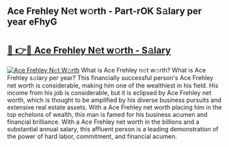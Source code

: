 ## Ace Frehley N𝚎t w𝚘rth - Part-rOK S𝚊lary per year eFhyG

# <h2><a href="http://gc1xeov.nevu.top/?p=Ace+Frehley">🔗 👉🔴 Ace Frehley N𝚎t w𝚘rth - S𝚊lary</a></h2>

[![Ace Frehley N𝚎t W𝚘rth](https://i.imgur.com/Oavwk0R.jpeg)](http://gc1xeov.nevu.top/?p=Ace+Frehley)
What is Ace Frehley n𝚎t w𝚘rth? What is Ace Frehley s𝚊lary per year?
This financially successful person's Ace Frehley net worth is considerable, making him one of the wealthiest in his field. His income from his job is considerable, but it is eclipsed by Ace Frehley net worth, which is thought to be amplified by his diverse business pursuits and extensive real estate assets. With a Ace Frehley net worth placing him in the top echelons of wealth, this man is famed for his business acumen and financial brilliance. With a Ace Frehley net worth in the billions and a substantial annual salary, this affluent person is a leading demonstration of the power of hard labor, commitment, and financial acumen.
